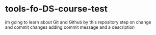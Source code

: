 # tools-fo-DS-course-test
im going to learn about Git and Github by this repository
step on change and commit changes
adding commit message and a description
